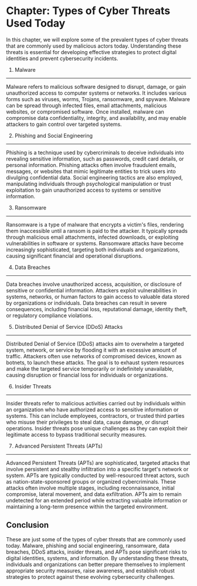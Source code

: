 Chapter: Types of Cyber Threats Used Today
==========================================

In this chapter, we will explore some of the prevalent types of cyber threats that are commonly used by malicious actors today. Understanding these threats is essential for developing effective strategies to protect digital identities and prevent cybersecurity incidents.

1. Malware
----------

Malware refers to malicious software designed to disrupt, damage, or gain unauthorized access to computer systems or networks. It includes various forms such as viruses, worms, Trojans, ransomware, and spyware. Malware can be spread through infected files, email attachments, malicious websites, or compromised software. Once installed, malware can compromise data confidentiality, integrity, and availability, and may enable attackers to gain control over targeted systems.

2. Phishing and Social Engineering
----------------------------------

Phishing is a technique used by cybercriminals to deceive individuals into revealing sensitive information, such as passwords, credit card details, or personal information. Phishing attacks often involve fraudulent emails, messages, or websites that mimic legitimate entities to trick users into divulging confidential data. Social engineering tactics are also employed, manipulating individuals through psychological manipulation or trust exploitation to gain unauthorized access to systems or sensitive information.

3. Ransomware
-------------

Ransomware is a type of malware that encrypts a victim's files, rendering them inaccessible until a ransom is paid to the attacker. It typically spreads through malicious email attachments, infected downloads, or exploiting vulnerabilities in software or systems. Ransomware attacks have become increasingly sophisticated, targeting both individuals and organizations, causing significant financial and operational disruptions.

4. Data Breaches
----------------

Data breaches involve unauthorized access, acquisition, or disclosure of sensitive or confidential information. Attackers exploit vulnerabilities in systems, networks, or human factors to gain access to valuable data stored by organizations or individuals. Data breaches can result in severe consequences, including financial loss, reputational damage, identity theft, or regulatory compliance violations.

5. Distributed Denial of Service (DDoS) Attacks
-----------------------------------------------

Distributed Denial of Service (DDoS) attacks aim to overwhelm a targeted system, network, or service by flooding it with an excessive amount of traffic. Attackers often use networks of compromised devices, known as botnets, to launch these attacks. The goal is to exhaust system resources and make the targeted service temporarily or indefinitely unavailable, causing disruption or financial loss for individuals or organizations.

6. Insider Threats
------------------

Insider threats refer to malicious activities carried out by individuals within an organization who have authorized access to sensitive information or systems. This can include employees, contractors, or trusted third parties who misuse their privileges to steal data, cause damage, or disrupt operations. Insider threats pose unique challenges as they can exploit their legitimate access to bypass traditional security measures.

7. Advanced Persistent Threats (APTs)
-------------------------------------

Advanced Persistent Threats (APTs) are sophisticated, targeted attacks that involve persistent and stealthy infiltration into a specific target's network or system. APTs are typically conducted by well-resourced threat actors, such as nation-state-sponsored groups or organized cybercriminals. These attacks often involve multiple stages, including reconnaissance, initial compromise, lateral movement, and data exfiltration. APTs aim to remain undetected for an extended period while extracting valuable information or maintaining a long-term presence within the targeted environment.

Conclusion
----------

These are just some of the types of cyber threats that are commonly used today. Malware, phishing and social engineering, ransomware, data breaches, DDoS attacks, insider threats, and APTs pose significant risks to digital identities, systems, and information. By understanding these threats, individuals and organizations can better prepare themselves to implement appropriate security measures, raise awareness, and establish robust strategies to protect against these evolving cybersecurity challenges.
